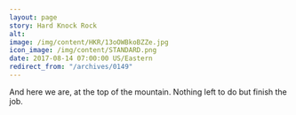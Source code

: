 ```yaml
---
layout: page
story: Hard Knock Rock
alt:
image: /img/content/HKR/13oOWBkoBZZe.jpg
icon_image: /img/content/STANDARD.png
date: 2017-08-14 07:00:00 US/Eastern
redirect_from: "/archives/0149"
---
```

And here we are, at the top of the mountain. Nothing left to do but finish the job.
